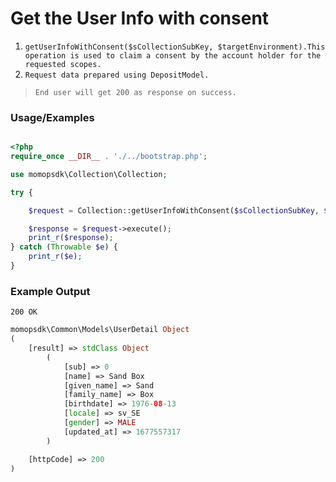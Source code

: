 # Get the User Info with consent

1.	`getUserInfoWithConsent($sCollectionSubKey, $targetEnvironment).This operation is used to claim a consent by the account holder for the requested scopes.`
2. `Request data prepared using DepositModel.`

> `End user will get 200 as response on success. `

### Usage/Examples

```php

<?php
require_once __DIR__ . './../bootstrap.php';

use momopsdk\Collection\Collection;

try {

    $request = Collection::getUserInfoWithConsent($sCollectionSubKey, $targetEnvironment);

    $response = $request->execute();
    print_r($response);
} catch (Throwable $e) {
    print_r($e);
}

```

### Example Output
`200 OK`

```php
momopsdk\Common\Models\UserDetail Object
(
    [result] => stdClass Object
        (
            [sub] => 0
            [name] => Sand Box
            [given_name] => Sand
            [family_name] => Box
            [birthdate] => 1976-08-13
            [locale] => sv_SE
            [gender] => MALE
            [updated_at] => 1677557317
        )

    [httpCode] => 200
)




```

